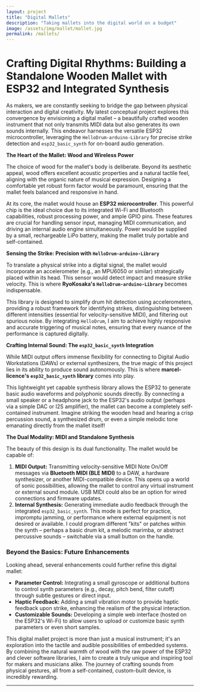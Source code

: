 ```yaml
---
layout: project
title: "Digital Mallets"
description: "Taking mallets into the digital world on a budget"
image: /assets/img/mallet/mallet.jpg
permalink: /mallets/
---
```


# Crafting Digital Rhythms: Building a Standalone Wooden Mallet with ESP32 and Integrated Synthesis

As makers, we are constantly seeking to bridge the gap between physical interaction and digital creativity. My latest conceptual project explores this convergence by envisioning a digital mallet – a beautifully crafted wooden instrument that not only transmits MIDI data but also generates its own sounds internally. This endeavor harnesses the versatile ESP32 microcontroller, leveraging the `HelloDrum-arduino-Library` for precise strike detection and `esp32_basic_synth` for on-board audio generation.

**The Heart of the Mallet: Wood and Wireless Power**

The choice of wood for the mallet's body is deliberate. Beyond its aesthetic appeal, wood offers excellent acoustic properties and a natural tactile feel, aligning with the organic nature of musical expression. Designing a comfortable yet robust form factor would be paramount, ensuring that the mallet feels balanced and responsive in hand.

At its core, the mallet would house an **ESP32 microcontroller**. This powerful chip is the ideal choice due to its integrated Wi-Fi and Bluetooth capabilities, robust processing power, and ample GPIO pins. These features are crucial for handling sensor input, managing MIDI communication, and driving an internal audio engine simultaneously. Power would be supplied by a small, rechargeable LiPo battery, making the mallet truly portable and self-contained.

**Sensing the Strike: Precision with `HelloDrum-arduino-Library`**

To translate a physical strike into a digital signal, the mallet would incorporate an accelerometer (e.g., an MPU6050 or similar) strategically placed within its head. This sensor would detect impact and measure strike velocity. This is where **RyoKosaka's `HelloDrum-arduino-Library`** becomes indispensable.

This library is designed to simplify drum hit detection using accelerometers, providing a robust framework for identifying strikes, distinguishing between different intensities (essential for velocity-sensitive MIDI), and filtering out spurious noise. By integrating `HelloDrum`, I aim to achieve highly responsive and accurate triggering of musical notes, ensuring that every nuance of the performance is captured digitally.

**Crafting Internal Sound: The `esp32_basic_synth` Integration**

While MIDI output offers immense flexibility for connecting to Digital Audio Workstations (DAWs) or external synthesizers, the true magic of this project lies in its ability to produce sound autonomously. This is where **marcel-licence's `esp32_basic_synth` library** comes into play.

This lightweight yet capable synthesis library allows the ESP32 to generate basic audio waveforms and polyphonic sounds directly. By connecting a small speaker or a headphone jack to the ESP32's audio output (perhaps via a simple DAC or I2S amplifier), the mallet can become a completely self-contained instrument. Imagine striking the wooden head and hearing a crisp percussion sound, a synthesized drum, or even a simple melodic tone emanating directly from the mallet itself!

**The Dual Modality: MIDI and Standalone Synthesis**

The beauty of this design is its dual functionality. The mallet would be capable of:

1.  **MIDI Output:** Transmitting velocity-sensitive MIDI Note On/Off messages via **Bluetooth MIDI (BLE MIDI)** to a DAW, a hardware synthesizer, or another MIDI-compatible device. This opens up a world of sonic possibilities, allowing the mallet to control any virtual instrument or external sound module. USB MIDI could also be an option for wired connections and firmware updates.
2.  **Internal Synthesis:** Generating immediate audio feedback through the integrated `esp32_basic_synth`. This mode is perfect for practice, impromptu jamming, or performance where external equipment is not desired or available. I could program different "kits" or patches within the synth – perhaps a basic drum kit, a melodic marimba, or abstract percussive sounds – switchable via a small button on the handle.

### Beyond the Basics: Future Enhancements

Looking ahead, several enhancements could further refine this digital mallet:

* **Parameter Control:** Integrating a small gyroscope or additional buttons to control synth parameters (e.g., decay, pitch bend, filter cutoff) through subtle gestures or direct input.
* **Haptic Feedback:** Adding a small vibration motor to provide haptic feedback upon strike, enhancing the realism of the physical interaction.
* **Customizable Sounds:** Developing a simple web interface (hosted on the ESP32's Wi-Fi) to allow users to upload or customize basic synth parameters or even short samples.

This digital mallet project is more than just a musical instrument; it's an exploration into the tactile and audible possibilities of embedded systems. By combining the natural warmth of wood with the raw power of the ESP32 and clever software libraries, I aim to create a truly unique and inspiring tool for makers and musicians alike. The journey of crafting sounds from physical gestures, all from a self-contained, custom-built device, is incredibly rewarding.

---
